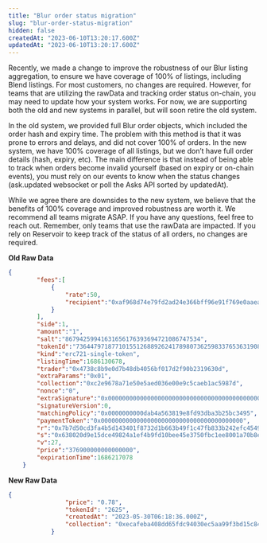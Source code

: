 ```yaml
---
title: "Blur order status migration"
slug: "blur-order-status-migration"
hidden: false
createdAt: "2023-06-10T13:20:17.600Z"
updatedAt: "2023-06-10T13:20:17.600Z"
---
```

Recently, we made a change to improve the robustness of our Blur listing aggregation, to ensure we have coverage of 100% of listings, including Blend listings. For most customers, no changes are required. However, for teams that are utilizing the rawData and tracking order status on-chain, you may need to update how your system works. For now, we are supporting both the old and new systems in parallel, but will soon retire the old system.

In the old system, we provided full Blur order objects, which included the order hash and expiry time. The problem with this method is that it was prone to errors and delays, and did not cover 100% of orders. In the new system, we have 100% coverage of all listings, but we don’t have full order details (hash, expiry, etc). The main difference is that instead of being able to track when orders become invalid yourself (based on expiry or on-chain events), you must rely on our events to know when the status changes (ask.updated websocket or poll the Asks API sorted by updatedAt). 

While we agree there are downsides to the new system, we believe that the benefits of 100% coverage and improved robustness are worth it. We recommend all teams migrate ASAP. If you have any questions, feel free to reach out. Remember, only teams that use the rawData are impacted. If you rely on Reservoir to keep track of the status of all orders, no changes are required.

**Old Raw Data**

```json
{  
        "fees":[  
            {  
                "rate":50,  
                "recipient":"0xaf968d74e79fd2ad24e366bff96e91f769e0aaea"  
            }  
        ],  
        "side":1,  
        "amount":"1",  
        "salt":"86794259941631656176393694721086747534",  
        "tokenId":"73644797187710155126889262417898073625983376536319089985511350696994644685538",  
        "kind":"erc721-single-token",  
        "listingTime":1686130678,  
        "trader":"0x4738c8b9e0d7b48db4056bf017d2f90b2319630d",  
        "extraParams":"0x01",  
        "collection":"0xc2e9678a71e50e5aed036e00e9c5caeb1ac5987d",  
        "nonce":"0",  
        "extraSignature":"0x000000000000000000000000000000000000000000000000000000000000001c3e6034d8a2f96370056eae3884240fbde71fae16577a9cda59a913e4de98423e21a43a3f0dd1a9f309d093b65eb89afa13474cd96918579eeea7be3024395365",  
        "signatureVersion":0,  
        "matchingPolicy":"0x0000000000dab4a563819e8fd93dba3b25bc3495",  
        "paymentToken":"0x0000000000000000000000000000000000000000",  
        "r":"0x7b7d50cd3fa4b5d143401f8732d1b663b49f1c47fb833b242efc45497a0c54c1",  
        "s":"0x638020d9e15dce49824a1ef4b9fd10bee45e3750fbc1ee8001a70b8efdc671e5",  
        "v":27,  
        "price":"376900000000000000",  
        "expirationTime":1686217078  
    }
```



**New Raw Data**

```json
{  
                "price": "0.78",  
                "tokenId": "2625",  
                "createdAt": "2023-05-30T06:18:36.000Z",  
                "collection": "0xecafeba408dd65fdc94030ec5aa99f3bd15c842c"  
            }
```